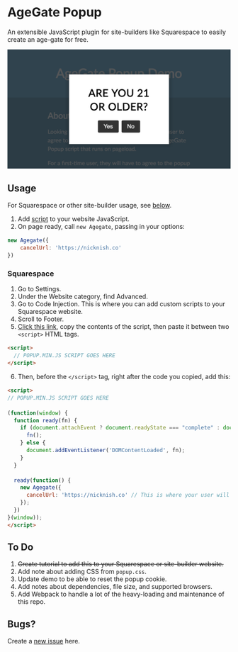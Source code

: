 # AgeGate Popup
An extensible JavaScript plugin for site-builders like Squarespace to easily create an age-gate for free.

[![Example of Age Gate](example/codepen_screenshot.png)](https://codepen.io/nicknish/full/prLbYV)

## Usage
For Squarespace or other site-builder usage, see [below](#Squarespace).

1. Add [script](dist/popup.min.js) to your website JavaScript.
2. On page ready, call `new Agegate`, passing in your options:

```javascript
new Agegate({
    cancelUrl: 'https://nicknish.co'
})
```

### Squarespace
1. Go to Settings.
2. Under the Website category, find Advanced.
3. Go to Code Injection. This is where you can add custom scripts to your Squarespace website.
4. Scroll to Footer.
5. [Click this link](dist/popup.min.js), copy the contents of the script, then paste it between two `<script>` HTML tags. 

```html
<script>
  // POPUP.MIN.JS SCRIPT GOES HERE
</script>
```

6. Then, before the `</script>` tag, right after the code you copied, add this:
```html
<script>
// POPUP.MIN.JS SCRIPT GOES HERE

(function(window) {
  function ready(fn) {
    if (document.attachEvent ? document.readyState === "complete" : document.readyState !== "loading"){
      fn();
    } else {
      document.addEventListener('DOMContentLoaded', fn);
    }
  }
  
  ready(function() {
    new Agegate({
      cancelUrl: 'https://nicknish.co' // This is where your user will be taken if they do not agree to the popup
    });
  })
}(window));
</script>
```

## To Do
1. ~~Create tutorial to add this to your Squarespace or site-builder website.~~
2. Add note about adding CSS from `popup.css`.
3. Update demo to be able to reset the popup cookie.
4. Add notes about dependencies, file size, and supported browsers.
5. Add Webpack to handle a lot of the heavy-loading and maintenance of this repo.

## Bugs?
Create a [new issue](https://github.com/nicknish/agegate-popup/issues/new) here.
